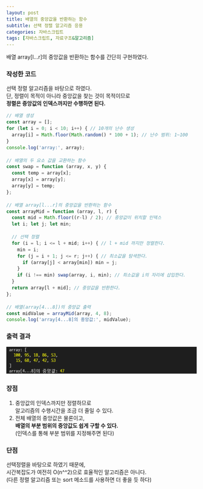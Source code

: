 ```yaml
---
layout: post
title: 배열의 중앙값을 반환하는 함수
subtitle: 선택 정렬 알고리즘 응용
categories: 자바스크립트
tags: [자바스크립트, 자료구조&알고리즘]
---
```


배열 array[l...r]의 중앙값을 반환하는 함수를 간단히 구현하였다.  

### 작성한 코드

선택 정렬 알고리즘을 바탕으로 하였다.  
단, 정렬이 목적이 아니라 중앙값을 찾는 것이 목적이므로  
**정렬은 중앙값의 인덱스까지만 수행하면 된다.**  

```javascript
// 배열 생성
const array = [];
for (let i = 0; i < 10; i++) { // 10개의 난수 생성
  array[i] = Math.floor(Math.random() * 100 + 1); // 난수 범위: 1~100
}
console.log('array:', array);

// 배열의 두 요소 값을 교환하는 함수
const swap = function (array, x, y) {
  const temp = array[x];
  array[x] = array[y];
  array[y] = temp;
};

// 배열 array[l...r]의 중앙값을 반환하는 함수
const arrayMid = function (array, l, r) {
  const mid = Math.floor((r-l) / 2); // 중앙값이 위치할 인덱스
  let i; let j; let min;

  // 선택 정렬
  for (i = l; i <= l + mid; i++) { // l + mid 까지만 정렬한다.
    min = i;
    for (j = i + 1; j <= r; j++) { // 최소값을 탐색한다.
      if (array[j] < array[min]) min = j;
    }
    if (i !== min) swap(array, i, min); // 최소값을 i의 자리에 삽입한다.
  }
  return array[l + mid]; // 중앙값을 반환한다.
};

// 배열(array[4...8])의 중앙값 출력
const midValue = arrayMid(array, 4, 8);
console.log('array[4...8]의 중앙값:', midValue);
```

### 출력 결과

![출력 결과](https://github.com/gitul0515/gitul0515.github.io/blob/main/_posts/image/211019_1.png?raw=true)


### 장점
  1. 중앙값의 인덱스까지만 정렬하므로  
     알고리즘의 수행시간을 조금 더 줄일 수 있다.  
  2. 전체 배열의 중앙값은 물론이고,  
     **배열의 부분 범위의 중앙값도 쉽게 구할 수 있다.**  
     (인덱스를 통해 부분 범위를 지정해주면 된다)

  
### 단점
  선택정렬을 바탕으로 하였기 때문에,  
  시간복잡도가 여전히 O(n^^2)으로 효율적인 알고리즘은 아니다.  
  (다른 정렬 알고리즘 또는 sort 메소드를 사용하면 더 좋을 듯 하다)
